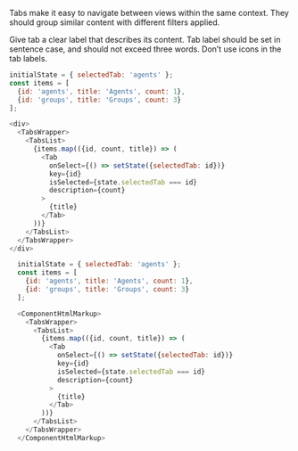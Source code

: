 Tabs make it easy to navigate between views within the same context. They should group similar content with different filters applied.

Give tab a clear label that describes its content.
Tab label should be set in sentence case, and should not exceed three words. Don’t use icons in the tab labels.
```js
initialState = { selectedTab: 'agents' };
const items = [
  {id: 'agents', title: 'Agents', count: 1},
  {id: 'groups', title: 'Groups', count: 3}
];

<div>
  <TabsWrapper>
    <TabsList>
      {items.map(({id, count, title}) => (
        <Tab
          onSelect={() => setState({selectedTab: id})}
          key={id}
          isSelected={state.selectedTab === id}
          description={count}
        >
          {title}
        </Tab>
      ))}
    </TabsList>
  </TabsWrapper>
</div>            
```

```js noeditor
  initialState = { selectedTab: 'agents' };
  const items = [
    {id: 'agents', title: 'Agents', count: 1},
    {id: 'groups', title: 'Groups', count: 3}
  ];

  <ComponentHtmlMarkup>
    <TabsWrapper>
      <TabsList>
        {items.map(({id, count, title}) => (
          <Tab
            onSelect={() => setState({selectedTab: id})}
            key={id}
            isSelected={state.selectedTab === id}
            description={count}
          >
            {title}
          </Tab>
        ))}
      </TabsList>
    </TabsWrapper>
  </ComponentHtmlMarkup>
```